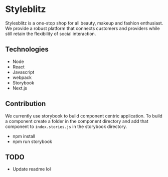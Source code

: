 # Styleblitz
Stylesblitz is a one-stop shop for all beauty, makeup and fashion enthusiast. We provide a robust platform that connects customers and providers while still retain the flexibility of social interaction.

## Technologies 
 - Node
 - React
 - Javascript
 - webpack
 - Storybook
 - Next.js


## Contribution
We currently use storybook to build component centric application. To build a component create a folder in the component directory and add that component to `index.stories.js` in the storybook directory.
- npm install
- npm run storybook


## TODO
- Update readme lol
